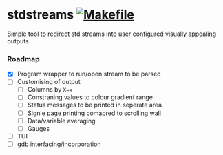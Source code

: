# stdstreams [![Makefile](https://github.com/kiddersmxj/stdstreams/actions/workflows/cmake.yml/badge.svg)](https://github.com/kiddersmxj/stdstreams/actions/workflows/cmake.yml)
Simple tool to redirect std streams into user configured visually appealing outputs

### Roadmap
- [x] Program wrapper to run/open stream to be parsed
- [ ] Customising of output
  - [ ] Columns by `X=x`
  - [ ] Constraning values to colour gradient range
  - [ ] Status messages to be printed in seperate area
  - [ ] Signle page printing comapred to scrolling wall
  - [ ] Data/variable averaging
  - [ ] Gauges
- [ ] TUI
- [ ] gdb interfacing/incorporation
